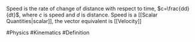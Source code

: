 Speed is the rate of change of distance with respect to time, $c=\frac{dd}{dt}$, where $c$ is speed and $d$ is distance. Speed is a [[Scalar Quantities|scalar]], the vector equivalent is [[Velocity]]

#Physics #Kinematics #Definition